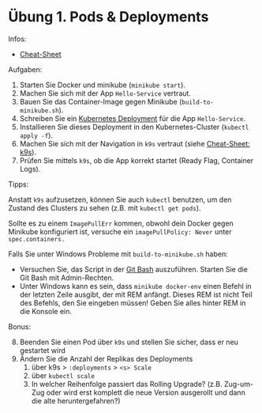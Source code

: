 # Übung 1. Pods & Deployments

Infos:

- [Cheat-Sheet](cheat-sheet.md)

Aufgaben:

1. Starten Sie Docker und minikube (`minikube start`).
2. Machen Sie sich mit der App `Hello-Service` vertraut.
3. Bauen Sie das Container-Image gegen Minikube (`build-to-minikube.sh`).
4. Schreiben Sie ein
  [Kubernetes Deployment](https://kubernetes.io/docs/concepts/workloads/controllers/deployment/#creating-a-deployment)
  für die App `Hello-Service`.
5. Installieren Sie dieses Deployment in den Kubernetes-Cluster (`kubectl apply -f`).
6. Machen Sie sich mit der Navigation in `k9s` vertraut (siehe [Cheat-Sheet: k9s](cheat-sheet.md#k9s)).
7. Prüfen Sie mittels `k9s`, ob die App korrekt startet (Ready Flag, Container Logs).

Tipps:

Anstatt `k9s` aufzusetzen, können Sie auch `kubectl` benutzen, um den Zustand des Clusters zu sehen (z.B. mit `kubectl get pods`).

Sollte es zu einem `ImagePullErr` kommen, obwohl dein Docker gegen
Minikube konfiguriert ist, versuche ein `imagePullPolicy: Never` unter
`spec.containers.`

Falls Sie unter Windows Probleme mit `build-to-minikube.sh` haben:
- Versuchen Sie, das Script in der [Git Bash](https://gitforwindows.org/)
  auszuführen. Starten Sie die Git Bash mit Admin-Rechten.
- Unter Windows kann es sein, dass `minikube docker-env` einen Befehl in
  der letzten Zeile ausgibt, der mit REM anfängt. Dieses REM ist nicht
  Teil des Befehls, den Sie eingeben müssen! Geben Sie alles hinter REM in die
  Konsole ein.

Bonus:

8. Beenden Sie einen Pod über `k9s` und stellen Sie sicher, dass er neu gestartet wird
9. Ändern Sie die Anzahl der Replikas des Deployments
   1. über k9s > `:deployments` > `<s> Scale`
   2. über `kubectl scale`
   3. In welcher Reihenfolge passiert das Rolling Upgrade? (z.B. Zug-um-Zug oder wird erst komplett die neue Version ausgerollt und dann die alte heruntergefahren?)

